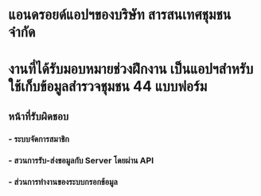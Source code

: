 # แอนดรอยด์แอปฯของบริษัท สารสนเทศชุมชน จำกัด
# งานที่ได้รับมอบหมายช่วงฝึกงาน เป็นแอปฯสำหรับใช้เก็บข้อมูลสำรวจชุมชน 44 แบบฟอร์ม
## หน้าที่รับผิดชอบ
### - ระบบจัดการสมาชิก
### - สวนการรับ-ส่งขอมูลกับ Server โดยผ่าน API
### - ส่วนการทำงานของระบบกรอกข้อมูล


